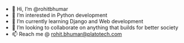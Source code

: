 - 👋 Hi, I’m @rohitbhumar
- 👀 I’m interested in Python development
- 🌱 I’m currently learning Django and Web development
- 💞️ I’m looking to collaborate on anything that builds for better society
- 📫 Reach me @ rohit.bhumar@platotech.com

<!---
rohitbhumar/rohitbhumar is a ✨ special ✨ repository because its `README.md` (this file) appears on your GitHub profile.
You can click the Preview link to take a look at your changes.
--->
